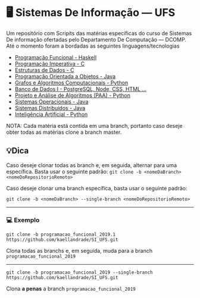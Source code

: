 # 🖥️ Sistemas De Informação — UFS

Um repositório com Scripits das matérias específicas do curso de Sistemas De informação ofertadas pelo Departamento De Computação — DCOMP. Até o momento foram a bordadas as seguintes linguagens/tecnologias

- [Programação Funcional - Haskell](https://github.com/kaellandrade/SI_UFS/tree/programacao_funcional_2019.1)
- [Programação Imperativa - C](https://github.com/kaellandrade/SI_UFS/tree/programacao_imperativa_2019.2)
- [Estruturas de Dados - C](https://github.com/kaellandrade/SI_UFS/tree/estruturas_de_dados_2020.1)
- [Programação Orientada a Objetos - Java](https://github.com/kaellandrade/SI_UFS/tree/poo_2020.1)
- [Grafos e Algoritmos Computacionais - Python](https://github.com/kaellandrade/SI_UFS/tree/grafos-algoritmos)
- [Banco de Dados I - PostgreSQL, Node, CSS, HTML ...](https://github.com/kaellandrade/SI_UFS/tree/banco_de_dados)
- [Projeto e Análise de Algoritmos (PAA) - Python](https://github.com/kaellandrade/SI_UFS/tree/PAA)
- [Sistemas Operacionais - Java](https://github.com/kaellandrade/SI_UFS/tree/sistemasOperacioanais)
- [Sistemas Distribuídos - Java](https://github.com/kaellandrade/SI_UFS/tree/sistemas-distribuidos)
- [Inteligência Artificial - Python](https://github.com/kaellandrade/SI_UFS/tree/inteligencia_artifical)

NOTA: Cada matéria está contida em uma branch, portanto caso deseje obter todas as matérias clone a branch master.

## 💡Dica

Caso deseje clonar todas as branch e, em seguida, alternar para uma específica. Basta usar o seguinte padrão: `git clone -b <nomeDaBranch> <nomeDoRepositorioRemoto>`

Caso deseje clonar uma branch específica, basta usar o seguinte padrão:

`git clone -b <nomeDaBranch> --single-branch <nomeDoRepositorioRemoto>`

---

### 💻 Exemplo

`git clone -b programacao_funcional_2019.1 https://github.com/kaellandrade/SI_UFS.git`

Clona todas as branchs e, em seguida, muda para a branch `programacao_funcional_2019`

---

`git clone -b programacao_funcional_2019 --single-branch https://github.com/kaellandrade/SI_UFS.git`

Clona **a penas** a branch `programacao_funcional_2019`
